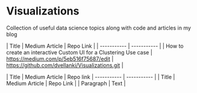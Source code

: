 # Visualizations

Collection of useful data science topics along with code and articles in my blog

| Title | Medium Article | Repo Link | 
| ----------- | ----------- |
| How to create an interactive Custom UI for a Clustering Use case |  https://medium.com/p/5eb516f75687/edit | https://github.com/dvellanki/Visualizations.git |

| Title | Medium Article | Repo link
| ----------- | ----------- |
| Title | Medium Article | Repo Link |
| Paragraph | Text |
